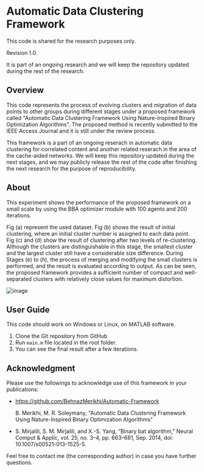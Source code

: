 # Automatic Data Clustering Framework 
This code is shared for the research purposes only. 

Revision 1.0. 

It is part of an ongoing research and we will keep the repository updated during the rest of the research.

## Overview

This code represents the process of evolving clusters and migration of data points to other groups during different stages under a proposed framework called "Automatic Data Clustering Framework Using Nature-Inspired Binary Optimization Algorithms". The proposed method is recently submitted to the IEEE Access Journal and it is still under the review process.

This framework is a part of an ongoing reserach in automatic data clustering for correlated content and another related reserach in the area of the cache-aided networks.
We will keep this repository updated during the next stages, and we may publicly release the rest of the code after finishing the next research for the purpose of reproducibility. 

## About 
This experiment shows the performance of the proposed framework on a small scale by using the BBA optimizer module with 100 agents and 200 iterations. 

Fig (a) represent the used dataset. Fig (b) shows the result of initial clustering, where an initial cluster number is assigned to each data point. Fig (c) and (d) show the result of clustering after two levels of re-clustering. Although the clusters are distinguishable in this stage, the smallest cluster and the largest cluster still have a considerable size difference. During Stages (e) to (h), the process of merging and modifying the small clusters is performed, and the result is evaluated according to output. As can be seen, the proposed framework provides a sufficient number of compact and well-separated clusters with relatively close values for maximum distortion.

![image](https://user-images.githubusercontent.com/12595842/112735401-12ae3980-8f22-11eb-8bcc-0c339b6c70fb.png)

## User Guide

This code should work on Windows or Linux, on MATLAB software.
1. Clone the Git repository from GitHub
2. Run `main.m` file located in the root folder.
3. You can see the final result after a few iterations. 

## Acknowledgment
Please use the followings to acknowledge use of this framework in your publications:

+ https://github.com/BehnazMerikhi/Automatic-Framework

  B. Merikhi, M. R. Soleymany, "Automatic Data Clustering Framework Using Nature-Inspired Binary Optimization Algorithms"

+ S. Mirjalili, S. M. Mirjalili, and X.-S. Yang, “Binary bat algorithm,”
Neural Comput & Applic, vol. 25, no. 3–4, pp. 663–681, Sep. 2014,
doi: 10.1007/s00521-013-1525-5.


Feel free to contact me (the corresponding author) in case you have further questions.
